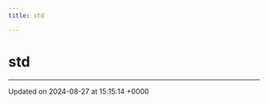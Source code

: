 ```yaml
---
title: std

---
```


# std








-------------------------------

Updated on 2024-08-27 at 15:15:14 +0000